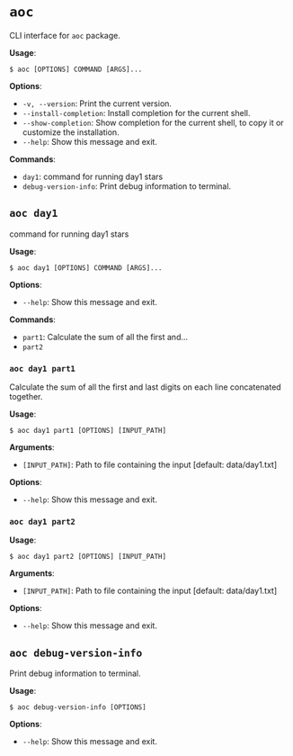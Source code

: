 # `aoc`

CLI interface for `aoc` package.

**Usage**:

```console
$ aoc [OPTIONS] COMMAND [ARGS]...
```

**Options**:

* `-v, --version`: Print the current version.
* `--install-completion`: Install completion for the current shell.
* `--show-completion`: Show completion for the current shell, to copy it or customize the installation.
* `--help`: Show this message and exit.

**Commands**:

* `day1`: command for running day1 stars
* `debug-version-info`: Print debug information to terminal.

## `aoc day1`

command for running day1 stars

**Usage**:

```console
$ aoc day1 [OPTIONS] COMMAND [ARGS]...
```

**Options**:

* `--help`: Show this message and exit.

**Commands**:

* `part1`: Calculate the sum of all the first and...
* `part2`

### `aoc day1 part1`

Calculate the sum of all the first and last digits on each line concatenated together.

**Usage**:

```console
$ aoc day1 part1 [OPTIONS] [INPUT_PATH]
```

**Arguments**:

* `[INPUT_PATH]`: Path to file containing the input  [default: data/day1.txt]

**Options**:

* `--help`: Show this message and exit.

### `aoc day1 part2`

**Usage**:

```console
$ aoc day1 part2 [OPTIONS] [INPUT_PATH]
```

**Arguments**:

* `[INPUT_PATH]`: Path to file containing the input  [default: data/day1.txt]

**Options**:

* `--help`: Show this message and exit.

## `aoc debug-version-info`

Print debug information to terminal.

**Usage**:

```console
$ aoc debug-version-info [OPTIONS]
```

**Options**:

* `--help`: Show this message and exit.


